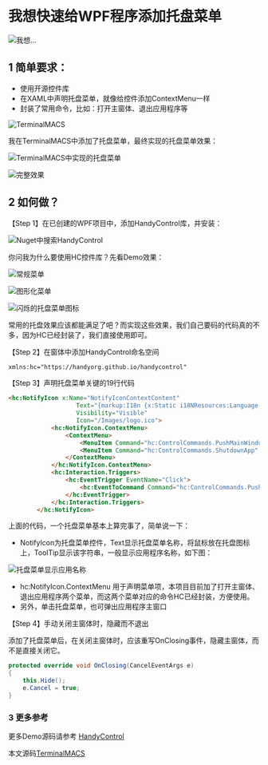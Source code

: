 # 我想快速给WPF程序添加托盘菜单
![我想...](https://imgkr.cn-bj.ufileos.com/e9c59873-4909-479f-908e-3e42a0500b07.jpg)

## 1 简单要求：

- 使用开源控件库
- 在XAML中声明托盘菜单，就像给控件添加ContextMenu一样
- 封装了常用命令，比如：打开主窗体、退出应用程序等

![TerminalMACS](https://imgkr.cn-bj.ufileos.com/b0a3a66f-2086-4d68-9d2a-8413e2d36dcd.png)


我在TerminalMACS中添加了托盘菜单，最终实现的托盘菜单效果：

![TerminalMACS中实现的托盘菜单](https://imgkr.cn-bj.ufileos.com/74b941ae-eb13-4637-8f26-060eb8e4ef2a.png)

![完整效果](https://imgkr.cn-bj.ufileos.com/d6965530-a180-4aeb-90cf-fc1bc854bb5d.gif)



## 2 如何做？

【Step 1】在已创建的WPF项目中，添加HandyControl库，并安装：

![Nuget中搜索HandyControl](https://imgkr.cn-bj.ufileos.com/1b313298-3d56-408c-8f31-ddc60d4ad293.png)

你问我为什么要使用HC控件库？先看Demo效果：

![常规菜单](https://imgkr.cn-bj.ufileos.com/448fc16c-68ca-409f-a1ab-90bbea149e5a.png)

![图形化菜单](https://imgkr.cn-bj.ufileos.com/e3186907-62b6-4f1b-9cb1-ec1d1c2bc47d.png)

![闪烁的托盘菜单图标](https://imgkr.cn-bj.ufileos.com/32b0a777-0bea-4a7b-a4e1-15413ca60049.gif)

常用的托盘效果应该都能满足了吧？而实现这些效果，我们自己要码的代码真的不多，因为HC已经封装了，我们直接使用即可。

【Step 2】在窗体中添加HandyControl命名空间
```HTML
xmlns:hc="https://handyorg.github.io/handycontrol"
```

【Step 3】声明托盘菜单关键的19行代码
```HTML
<hc:NotifyIcon x:Name="NotifyIconContextContent" 
                   Text="{markup:I18n {x:Static i18NResources:Language.AppTitle}}"
                   Visibility="Visible"
                   Icon="/Images/logo.ico">
            <hc:NotifyIcon.ContextMenu>
                <ContextMenu>
                    <MenuItem Command="hc:ControlCommands.PushMainWindow2Top" Header="{markup:I18n {x:Static i18NResources:Language.PushMainWindow2Top}}"/>
                    <MenuItem Command="hc:ControlCommands.ShutdownApp" Header="{markup:I18n {x:Static i18NResources:Language.Exit}}"/>
                </ContextMenu>
            </hc:NotifyIcon.ContextMenu>
            <hc:Interaction.Triggers>
                <hc:EventTrigger EventName="Click">
                    <hc:EventToCommand Command="hc:ControlCommands.PushMainWindow2Top"/>
                </hc:EventTrigger>
            </hc:Interaction.Triggers>
        </hc:NotifyIcon>
```
上面的代码，一个托盘菜单基本上算完事了，简单说一下：

- NotifyIcon为托盘菜单控件，Text显示托盘菜单名称，将鼠标放在托盘图标上，ToolTip显示该字符串，一般显示应用程序名称，如下图：

![托盘菜单显示应用名称](https://imgkr.cn-bj.ufileos.com/195b3912-7eb0-4607-b820-da4c23d6ad18.gif)
- hc:NotifyIcon.ContextMenu 用于声明菜单项，本项目目前加了打开主窗体、退出应用程序两个菜单，而这两个菜单对应的命令HC已经封装，方便使用。
- 另外，单击托盘菜单，也可弹出应用程序主窗口

【Step 4】手动关闭主窗体时，隐藏而不退出

添加了托盘菜单后，在关闭主窗体时，应该重写OnClosing事件，隐藏主窗体，而不是直接关闭它。

```C#
protected override void OnClosing(CancelEventArgs e)
{
    this.Hide();
    e.Cancel = true;
}
```

### 3 更多参考

更多Demo源码请参考 [HandyControl](https://github.com/HandyOrg/HandyControl/blob/master/src/Shared/HandyControlDemo_Shared/UserControl/Controls/NotifyIconDemoCtl.xaml "HandyControl托盘菜单")

本文源码[TerminalMACS](https://github.com/dotnet9/TerminalMACS/blob/master/src/TerminalMACS.Manager/TerminalMACS.ManagerForWPF/TerminalMACS/Views/MainWindow.xaml "TerminalMACS WPF管理端")
